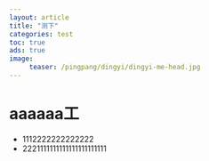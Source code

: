 ```yaml
---
layout: article
title: "测下"
categories: test
toc: true
ads: true
image:
     teaser: /pingpang/dingyi/dingyi-me-head.jpg
---
```

# aaaaaa工
* 1112222222222222
* 2221111111111111111111111



